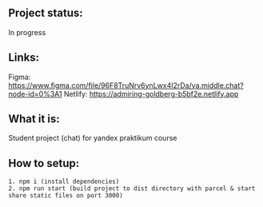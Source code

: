 ## Project status:
In progress

## Links:
Figma: https://www.figma.com/file/96F8TruNrv6ynLwx4I2rDa/ya.middle.chat?node-id=0%3A1
Netlify: https://admiring-goldberg-b5bf2e.netlify.app

## What it is:
Student project (chat) for yandex praktikum course

## How to setup:
```
1. npm i (install dependencies)
2. npm run start (build project to dist directory with parcel & start share static files on port 3000)
```
